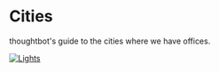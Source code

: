 Cities
======

thoughtbot's guide to the cities where we have offices.

[![Lights](http://f.cl.ly/items/0j3t2T113U1M2M3j3J3b/lights.png)](http://youtu.be/dIRkowObTQM)
